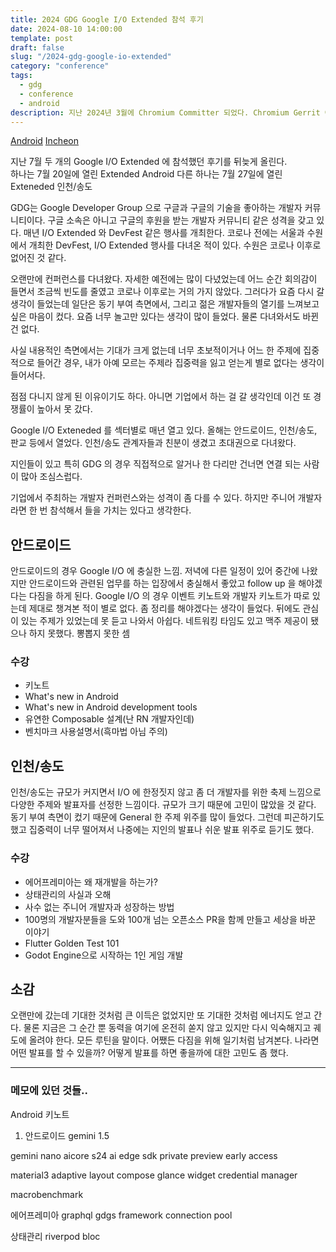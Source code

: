 ```yaml
---
title: 2024 GDG Google I/O Extended 참석 후기
date: 2024-08-10 14:00:00
template: post
draft: false
slug: "/2024-gdg-google-io-extended"
category: "conference"
tags:
  - gdg
  - conference
  - android
description: 지난 2024년 3월에 Chromium Committer 되었다. Chromium Gerrit 에 아이디를 만든 지 8년 10개월, 첫 번째 패치를 반영한 지 5년 10개월 만이다. 그동안 반영한 패치 수는 75개. 짧은 기간에 적은 패치로 Committer 가 되는 사람이 많은데 중간 3년 이상의 공백을 빼더라도 유독 오래 걸렸다.
---
```


[Android](https://festa.io/events/5509)
[Incheon](https://festa.io/events/5477)

지난 7월 두 개의 Google I/O Extended 에 참석했던 후기를 뒤늦게 올린다.  
하나는 7월 20일에 열린 Extended Android 다른 하나는 7월 27일에 열린 Exteneded 인천/송도

GDG는 Google Developer Group 으로 구글과 구글의 기술을 좋아하는 개발자 커뮤니티이다. 구글 소속은 아니고 구글의 후원을 받는 개발자 커뮤니티 같은 성격을 갖고 있다. 
매년 I/O Extended 와 DevFest 같은 행사를 개최한다. 코로나 전에는 서울과 수원에서 개최한 DevFest, I/O Extended 행사를 다녀온 적이 있다. 수원은 코로나 이후로 없어진 것 같다.

오랜만에 컨퍼런스를 다녀왔다.
자세한
예전에는 많이 다녔었는데 어느 순간 회의감이 들면서 조금씩 빈도를 줄였고
코로나 이후로는 거의 가지 않았다. 
그러다가 요즘 다시 갈 생각이 들었는데
일단은 동기 부여 측면에서, 그리고 젊은 개발자들의 열기를 느껴보고 싶은 마음이 컸다. 
요즘 너무 놀고만 있다는 생각이 많이 들었다. 물론 다녀와서도 바뀐 건 없다. 

사실 내용적인 측면에서는 기대가 크게 없는데
너무 초보적이거나 어느 한 주제에 집중적으로 들어간 경우, 내가 아예 모르는 주제라 집중력을 잃고 얻는게 별로 없다는 생각이 들어서다. 

점점 다니지 않게 된 이유이기도 하다. 아니면 기업에서 하는 걸 갈 생각인데 이건 또 경쟁률이 높아서 못 갔다. 

Google I/O Exteneded 를 섹터별로 매년 열고 있다. 
올해는 안드로이드, 인천/송도, 판교 등에서 열었다. 
인천/송도 관계자들과 친분이 생겼고 초대권으로 다녀왔다.

지인들이 있고 특히 GDG 의 경우 직접적으로 알거나 한 다리만 건너면 연결 되는 사람이 많아 조심스럽다. 

기업에서 주최하는 개발자 컨퍼런스와는 성격이 좀 다를 수 있다. 하지만 주니어 개발자라면 한 번 참석해서 들을 가치는 있다고 생각한다. 

## 안드로이드
안드로이드의 경우 Google I/O 에 충실한 느낌. 저녁에 다른 일정이 있어 중간에 나왔지만 안드로이드와 관련된 업무를 하는 입장에서 충실해서 좋았고 follow up 을 해야겠다는 다짐을 하게 된다. Google I/O 의 경우 이벤트 키노트와 개발자 키노트가 따로 있는데 제대로 챙겨본 적이 별로 없다. 좀 정리를 해야겠다는 생각이 들었다. 뒤에도 관심이 있는 주제가 있었는데 못 듣고 나와서 아쉽다. 네트워킹 타임도 있고 맥주 제공이 됐으나 하지 못했다. 뽕뽑지 못한 셈

### 수강
- 키노트
- What's new in Android
- What's new in Android development tools
- 유연한 Composable 설계(난 RN 개발자인데)
- 벤치마크 사용설명서(흑마법 아님 주의)


## 인천/송도
인천/송도는 규모가 커지면서 I/O 에 한정짓지 않고 좀 더 개발자를 위한 축제 느낌으로 다양한 주제와 발표자를 선정한 느낌이다. 규모가 크기 때문에 고민이 많았을 것 같다. 동기 부여 측면이 컸기 때문에 General 한 주제 위주를 많이 들었다. 그런데 피곤하기도 했고 집중력이 너무 떨어져서 나중에는 지인의 발표나 쉬운 발표 위주로 듣기도 했다. 

### 수강
- 에어프레미아는 왜 재개발을 하는가?
- 상태관리의 사실과 오해
- 사수 없는 주니어 개발자과 성장하는 방법
- 100명의 개발자분들을 도와 100개 넘는 오픈소스 PR을 함께 만들고 세상을 바꾼 이야기
- Flutter Golden Test 101
- Godot Engine으로 시작하는 1인 게임 개발

## 소감
오랜만에 갔는데 기대한 것처럼 큰 이득은 없었지만 또 기대한 것처럼 에너지도 얻고 간다. 물론 지금은 그 순간 뿐 동력을 여기에 온전히 쏟지 않고 있지만 
다시 익숙해지고 궤도에 올려야 한다. 모든 루틴을 말이다. 
어쨌든 다짐을 위해 일기처럼 남겨본다. 나라면 어떤 발표를 할 수 있을까? 어떻게 발표를 하면 좋을까에 대한 고민도 좀 했다. 

--- 
### 메모에 있던 것들..

Android
키노트

1. 안드로이드
gemini 1.5

gemini nano
aicore
s24
ai edge sdk private preview early access

material3 adaptive layout
compose
glance widget
credential manager

macrobenchmark


에어프레미아
graphql gdgs framework
connection pool

상태관리
riverpod bloc

